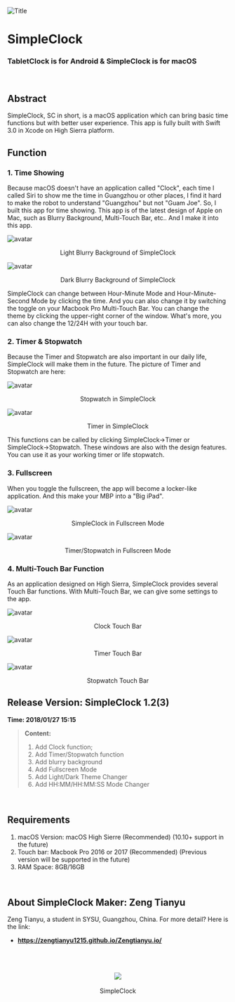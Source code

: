 ![Title](https://raw.githubusercontent.com/zengtianyu1215/SimpleClock/master/SamplePic/Screen%20Shot%202018-01-26%20at%2016.25.36-7.jpg)
# SimpleClock
### TabletClock is for Android & SimpleClock is for macOS
<br>

## Abstract
SimpleClock, SC in short, is a macOS application which can bring basic time functions but with better user experience. This app is fully built with Swift 3.0 in Xcode on High Sierra platform. 
<br>

## Function
### 1. Time Showing
Because macOS doesn't have an application called "Clock", each time I called Siri to show me the time in Guangzhou or other places, I find it hard to make the robot to understand "Guangzhou" but not "Guam Joe". So, I built this app for time showing.
This app is of the latest design of Apple on Mac, such as Blurry Background, Multi-Touch Bar, etc.. And I make it into this app.

![avatar](https://raw.githubusercontent.com/zengtianyu1215/SimpleClock/master/SamplePic/Screen%20Shot%202018-01-26%20at%2016.18.43.png)
<center>Light Blurry Background of SimpleClock</center>

![avatar](https://raw.githubusercontent.com/zengtianyu1215/SimpleClock/master/SamplePic/Screen%20Shot%202018-01-26%20at%2016.18.36.png)
<center>Dark Blurry Background of SimpleClock</center>

SimpleClock can change between Hour-Minute Mode and Hour-Minute-Second Mode by clicking the time. And you can also change it by switching the toggle on your Macbook Pro Multi-Touch Bar. You can change the theme by clicking the upper-right corner of the window. What's more, you can also change the 12/24H with your touch bar.

### 2. Timer & Stopwatch
Because the Timer and Stopwatch are also important in our daily life, SimpleClock will make them in the future. The picture of Timer and Stopwatch are here:
<br>

![avatar](https://raw.githubusercontent.com/zengtianyu1215/SimpleClock/master/SamplePic/Screen%20Shot%202018-01-26%20at%2016.16.48.png)
<center>Stopwatch in SimpleClock</center>

![avatar](https://raw.githubusercontent.com/zengtianyu1215/SimpleClock/master/SamplePic/Screen%20Shot%202018-01-27%20at%2014.59.20.png)
<center>Timer in SimpleClock</center>

This functions can be called by clicking SimpleClock->Timer or SimpleClock->Stopwatch. These windows are also with the design features. You can use it as your working timer or life stopwatch.
<br>

### 3. Fullscreen
When you toggle the fullscreen, the app will become a locker-like application. And this make your MBP into a "Big iPad".
<br>

![avatar](https://raw.githubusercontent.com/zengtianyu1215/SimpleClock/master/SamplePic/Screen%20Shot%202018-01-26%20at%2016.16.35-2.jpg)
<center>SimpleClock in Fullscreen Mode</center>

![avatar](https://raw.githubusercontent.com/zengtianyu1215/SimpleClock/master/SamplePic/Screen%20Shot%202018-01-26%20at%2016.16.56-4.jpg)
<center>Timer/Stopwatch in Fullscreen Mode</center>

### 4. Multi-Touch Bar Function
As an application designed on High Sierra, SimpleClock provides several Touch Bar functions. With Multi-Touch Bar, we can give some settings to the app. 
<br>

![avatar](https://raw.githubusercontent.com/zengtianyu1215/SimpleClock/master/SamplePic/Touch%20Bar%20Shot%202018-01-27%20at%2014.58.33.png)
<center>Clock Touch Bar</center>

![avatar](https://raw.githubusercontent.com/zengtianyu1215/SimpleClock/master/SamplePic/Touch%20Bar%20Shot%202018-01-27%20at%2014.59.05.png)
<center>Timer Touch Bar</center>

![avatar](https://raw.githubusercontent.com/zengtianyu1215/SimpleClock/master/SamplePic/Touch%20Bar%20Shot%202018-01-27%20at%2014.59.00.png)
<center>Stopwatch Touch Bar</center>

## Release Version: SimpleClock 1.2(3)
**Time: 2018/01/27 15:15**
>**Content:**
>1. Add Clock function;
>2. Add Timer/Stopwatch function
>3. Add blurry background
>4. Add Fullscreen Mode
>5. Add Light/Dark Theme Changer
>6. Add HH:MM/HH:MM:SS Mode Changer
<br>

## Requirements
1. macOS Version: macOS High Sierre (Recommended) (10.10+ support in the future)
2. Touch bar: Macbook Pro 2016 or 2017 (Recommended) (Previous version will be supported in the future)
3. RAM Space: 8GB/16GB
<br>

## About SimpleClock Maker: Zeng Tianyu
Zeng Tianyu, a student in SYSU, Guangzhou, China. For more detail? Here is the link:
* **<https://zengtianyu1215.github.io/Zengtianyu.io/>**
<br>
<br>
<br>
<div style="text-align:center"><img src ="https://raw.githubusercontent.com/zengtianyu1215/SimpleClock/master/icon.png" /></div>
<br>
<center>SimpleClock</center>
<br>
<br>
<br>

